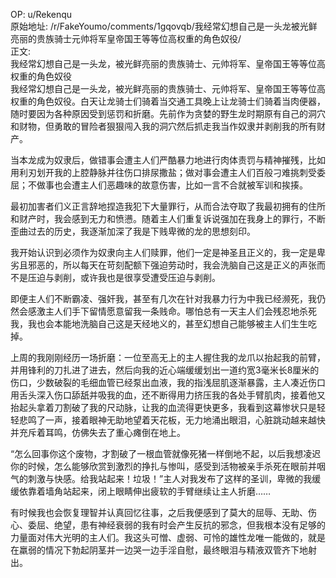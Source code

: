 
OP: u/Rekenqu  
原始地址: /r/FakeYoumo/comments/1gqovqb/我经常幻想自己是一头龙被光鲜亮丽的贵族骑士元帅将军皇帝国王等等位高权重的角色奴役/  
正文:  
我经常幻想自己是一头龙，被光鲜亮丽的贵族骑士、元帅将军、皇帝国王等等位高权重的角色奴役  
我经常幻想自己是一头龙，被光鲜亮丽的贵族骑士、元帅将军、皇帝国王等等位高权重的角色奴役。白天让龙骑士们骑着当交通工具晚上让龙骑士们骑着当肉便器，随时要因为各种原因受到惩罚和折磨。先前作为贪婪的野生龙时期原有自己的洞穴和财物，但勇敢的冒险者狠狠闯入我的洞穴然后抓走我当作奴隶并剥削我的所有财产。

当本龙成为奴隶后，做错事会遭主人们严酷暴力地进行肉体责罚与精神摧残，比如用利刃划开我的上腔静脉并往伤口排尿撒盐；做对事会遭主人们百般刁难挑刺受委屈；不做事也会遭主人们恶趣味的故意伤害，比如一言不合就被军训和挨揍。

最初加害者们义正言辞地捏造我犯下大量罪行，从而合法夺取了我最初拥有的住所和财产时，我会感到无力和愤懑。随着主人们重复诉说强加在我身上的罪行，不断歪曲过去的历史，我逐渐加深了我是下贱卑微的龙的思想刻印。

我开始认识到必须作为奴隶向主人们赎罪，他们一定是神圣且正义的，我一定是卑劣且邪恶的，所以每天在苛刻配额下强迫劳动时，我会洗脑自己这是正义的声张而不是压迫与剥削，或许我也是很享受遭受压迫与剥削。

即便主人们不断霸凌、强奸我，甚至有几次在针对我暴力行为中我已经濒死，我仍然会感激主人们手下留情愿意留我一条贱命。哪怕总有一天主人们会残忍地杀死我，我也会本能地洗脑自己这是天经地义的，甚至幻想自己能够被主人们生生吃掉。

上周的我刚刚经历一场折磨：一位至高无上的主人握住我的龙爪以抬起我的前臂，并用锋利的刀扎进了进去，然后向我的近心端缓缓划出一道约宽3毫米长8厘米的伤口，少数破裂的毛细血管已经泵出血液，我的指浅屈肌逐渐暴露，主人凑近伤口用舌头深入伤口舔舐并吸我的血，还不断得用力挤压我的各处手臂肌肉，接着他又抬起头拿着刀割破了我的尺动脉，让我的血流得更快更多，我看到这幕惨状只是轻轻悲鸣了一声，接着眼神无助地望着天花板，无力地涌出眼泪，心脏跳动越来越快并充斥着耳鸣，仿佛失去了重心瘫倒在地上。

“怎么回事你这个废物，才割破了一根血管就像死猪一样倒地不起，以后我想凌迟你的时候，怎么能够欣赏到激烈的挣扎与惨叫，感受到活物被亲手杀死在眼前并咽气的刺激与快感。给我站起来！垃圾！”主人对我发布了这样的圣训，卑微的我缓缓依靠着墙角站起来，闭上眼睛伸出疲软的手臂继续让主人折磨……

有时候我也会恢复理智并认真回忆往事，之后我便感到了莫大的屈辱、无助、伤心、委屈、绝望，患有神经衰弱的我有时会产生反抗的邪念，但我根本没有足够的力量面对伟大光明的主人们。我这头可憎、虚弱、可怜的雄性龙唯一能做的，就是在羸弱的情况下勃起阴茎并一边哭一边手淫自慰，最终眼泪与精液双管齐下地射出。
